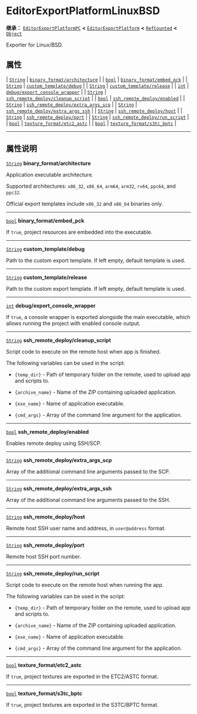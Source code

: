 <!-- ⚠ 请勿编辑本文件 ⚠ -->
<!-- 本文档使用脚本从 WeDot 引擎源码仓库生成。 -->
<!-- 生成脚本：https://github.com/WeDot-Engine/WeDot/tree/4.3/doc/tools/make_md.py； -->
<!-- 原文件：https://github.com/WeDot-Engine/WeDot/tree/4.3/platform/linuxbsd/doc_classes/EditorExportPlatformLinuxBSD.xml。 -->

<div id="_class_editorexportplatformlinuxbsd"></div>

# EditorExportPlatformLinuxBSD

**继承：** [`EditorExportPlatformPC`](class_editorexportplatformpc.md) **<** [`EditorExportPlatform`](class_editorexportplatform.md) **<** [`RefCounted`](class_refcounted.md) **<** [`Object`](class_object.md)

Exporter for Linux/BSD.

## 属性

| [`String`](class_string.md) | [`binary_format/architecture`](#class_editorexportplatformlinuxbsd_property_binary_format/architecture)             |
| [`bool`](class_bool.md)     | [`binary_format/embed_pck`](#class_editorexportplatformlinuxbsd_property_binary_format/embed_pck)                   |
| [`String`](class_string.md) | [`custom_template/debug`](#class_editorexportplatformlinuxbsd_property_custom_template/debug)                       |
| [`String`](class_string.md) | [`custom_template/release`](#class_editorexportplatformlinuxbsd_property_custom_template/release)                   |
| [`int`](class_int.md)       | [`debug/export_console_wrapper`](#class_editorexportplatformlinuxbsd_property_debug/export_console_wrapper)         |
| [`String`](class_string.md) | [`ssh_remote_deploy/cleanup_script`](#class_editorexportplatformlinuxbsd_property_ssh_remote_deploy/cleanup_script) |
| [`bool`](class_bool.md)     | [`ssh_remote_deploy/enabled`](#class_editorexportplatformlinuxbsd_property_ssh_remote_deploy/enabled)               |
| [`String`](class_string.md) | [`ssh_remote_deploy/extra_args_scp`](#class_editorexportplatformlinuxbsd_property_ssh_remote_deploy/extra_args_scp) |
| [`String`](class_string.md) | [`ssh_remote_deploy/extra_args_ssh`](#class_editorexportplatformlinuxbsd_property_ssh_remote_deploy/extra_args_ssh) |
| [`String`](class_string.md) | [`ssh_remote_deploy/host`](#class_editorexportplatformlinuxbsd_property_ssh_remote_deploy/host)                     |
| [`String`](class_string.md) | [`ssh_remote_deploy/port`](#class_editorexportplatformlinuxbsd_property_ssh_remote_deploy/port)                     |
| [`String`](class_string.md) | [`ssh_remote_deploy/run_script`](#class_editorexportplatformlinuxbsd_property_ssh_remote_deploy/run_script)         |
| [`bool`](class_bool.md)     | [`texture_format/etc2_astc`](#class_editorexportplatformlinuxbsd_property_texture_format/etc2_astc)                 |
| [`bool`](class_bool.md)     | [`texture_format/s3tc_bptc`](#class_editorexportplatformlinuxbsd_property_texture_format/s3tc_bptc)                 |

<!-- rst-class:: classref-section-separator -->

---

## 属性说明

<div id="_class_editorexportplatformlinuxbsd_property_binary_format/architecture"></div>

[`String`](class_string.md) **binary_format/architecture** <div id="class_editorexportplatformlinuxbsd_property_binary_format/architecture"></div>

Application executable architecture.

Supported architectures: `x86_32`, `x86_64`, `arm64`, `arm32`, `rv64`, `ppc64`, and `ppc32`.

Official export templates include `x86_32` and `x86_64` binaries only.

<!-- rst-class:: classref-item-separator -->

---

<div id="_class_editorexportplatformlinuxbsd_property_binary_format/embed_pck"></div>

[`bool`](class_bool.md) **binary_format/embed_pck** <div id="class_editorexportplatformlinuxbsd_property_binary_format/embed_pck"></div>

If `true`, project resources are embedded into the executable.

<!-- rst-class:: classref-item-separator -->

---

<div id="_class_editorexportplatformlinuxbsd_property_custom_template/debug"></div>

[`String`](class_string.md) **custom_template/debug** <div id="class_editorexportplatformlinuxbsd_property_custom_template/debug"></div>

Path to the custom export template. If left empty, default template is used.

<!-- rst-class:: classref-item-separator -->

---

<div id="_class_editorexportplatformlinuxbsd_property_custom_template/release"></div>

[`String`](class_string.md) **custom_template/release** <div id="class_editorexportplatformlinuxbsd_property_custom_template/release"></div>

Path to the custom export template. If left empty, default template is used.

<!-- rst-class:: classref-item-separator -->

---

<div id="_class_editorexportplatformlinuxbsd_property_debug/export_console_wrapper"></div>

[`int`](class_int.md) **debug/export_console_wrapper** <div id="class_editorexportplatformlinuxbsd_property_debug/export_console_wrapper"></div>

If `true`, a console wrapper is exported alongside the main executable, which allows running the project with enabled console output.

<!-- rst-class:: classref-item-separator -->

---

<div id="_class_editorexportplatformlinuxbsd_property_ssh_remote_deploy/cleanup_script"></div>

[`String`](class_string.md) **ssh_remote_deploy/cleanup_script** <div id="class_editorexportplatformlinuxbsd_property_ssh_remote_deploy/cleanup_script"></div>

Script code to execute on the remote host when app is finished.

The following variables can be used in the script:

- `{temp_dir}` - Path of temporary folder on the remote, used to upload app and scripts to.

- `{archive_name}` - Name of the ZIP containing uploaded application.

- `{exe_name}` - Name of application executable.

- `{cmd_args}` - Array of the command line argument for the application.

<!-- rst-class:: classref-item-separator -->

---

<div id="_class_editorexportplatformlinuxbsd_property_ssh_remote_deploy/enabled"></div>

[`bool`](class_bool.md) **ssh_remote_deploy/enabled** <div id="class_editorexportplatformlinuxbsd_property_ssh_remote_deploy/enabled"></div>

Enables remote deploy using SSH/SCP.

<!-- rst-class:: classref-item-separator -->

---

<div id="_class_editorexportplatformlinuxbsd_property_ssh_remote_deploy/extra_args_scp"></div>

[`String`](class_string.md) **ssh_remote_deploy/extra_args_scp** <div id="class_editorexportplatformlinuxbsd_property_ssh_remote_deploy/extra_args_scp"></div>

Array of the additional command line arguments passed to the SCP.

<!-- rst-class:: classref-item-separator -->

---

<div id="_class_editorexportplatformlinuxbsd_property_ssh_remote_deploy/extra_args_ssh"></div>

[`String`](class_string.md) **ssh_remote_deploy/extra_args_ssh** <div id="class_editorexportplatformlinuxbsd_property_ssh_remote_deploy/extra_args_ssh"></div>

Array of the additional command line arguments passed to the SSH.

<!-- rst-class:: classref-item-separator -->

---

<div id="_class_editorexportplatformlinuxbsd_property_ssh_remote_deploy/host"></div>

[`String`](class_string.md) **ssh_remote_deploy/host** <div id="class_editorexportplatformlinuxbsd_property_ssh_remote_deploy/host"></div>

Remote host SSH user name and address, in `user@address` format.

<!-- rst-class:: classref-item-separator -->

---

<div id="_class_editorexportplatformlinuxbsd_property_ssh_remote_deploy/port"></div>

[`String`](class_string.md) **ssh_remote_deploy/port** <div id="class_editorexportplatformlinuxbsd_property_ssh_remote_deploy/port"></div>

Remote host SSH port number.

<!-- rst-class:: classref-item-separator -->

---

<div id="_class_editorexportplatformlinuxbsd_property_ssh_remote_deploy/run_script"></div>

[`String`](class_string.md) **ssh_remote_deploy/run_script** <div id="class_editorexportplatformlinuxbsd_property_ssh_remote_deploy/run_script"></div>

Script code to execute on the remote host when running the app.

The following variables can be used in the script:

- `{temp_dir}` - Path of temporary folder on the remote, used to upload app and scripts to.

- `{archive_name}` - Name of the ZIP containing uploaded application.

- `{exe_name}` - Name of application executable.

- `{cmd_args}` - Array of the command line argument for the application.

<!-- rst-class:: classref-item-separator -->

---

<div id="_class_editorexportplatformlinuxbsd_property_texture_format/etc2_astc"></div>

[`bool`](class_bool.md) **texture_format/etc2_astc** <div id="class_editorexportplatformlinuxbsd_property_texture_format/etc2_astc"></div>

If `true`, project textures are exported in the ETC2/ASTC format.

<!-- rst-class:: classref-item-separator -->

---

<div id="_class_editorexportplatformlinuxbsd_property_texture_format/s3tc_bptc"></div>

[`bool`](class_bool.md) **texture_format/s3tc_bptc** <div id="class_editorexportplatformlinuxbsd_property_texture_format/s3tc_bptc"></div>

If `true`, project textures are exported in the S3TC/BPTC format.

[^virtual]: 本方法通常需要用户覆盖才能生效。
[^const]: 本方法无副作用，不会修改该实例的任何成员变量。
[^vararg]: 本方法除了能接受在此处描述的参数外，还能够继续接受任意数量的参数。
[^constructor]: 本方法用于构造某个类型。
[^static]: 调用本方法无需实例，可直接使用类名进行调用。
[^operator]: 本方法描述的是使用本类型作为左操作数的有效运算符。
[^bitfield]: 这个值是由下列位标志构成位掩码的整数。
[^void]: 无返回值。
